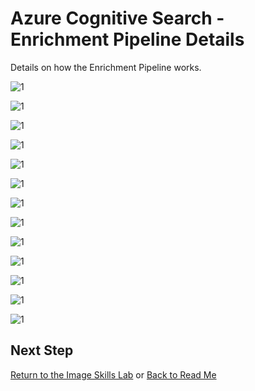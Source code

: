 # Azure Cognitive Search - Enrichment Pipeline Details

Details on how the Enrichment Pipeline works.

![1](../../resources/images/enrichment-pipeline-details/Slide1.PNG)

![1](../../resources/images/enrichment-pipeline-details/Slide2.PNG)

![1](../../resources/images/enrichment-pipeline-details/Slide3.PNG)

![1](../../resources/images/enrichment-pipeline-details/Slide4.PNG)

![1](../../resources/images/enrichment-pipeline-details/Slide5.PNG)

![1](../../resources/images/enrichment-pipeline-details/Slide6.PNG)

![1](../../resources/images/enrichment-pipeline-details/Slide7.PNG)

![1](../../resources/images/enrichment-pipeline-details/Slide8.PNG)

![1](../../resources/images/enrichment-pipeline-details/Slide9.PNG)

![1](../../resources/images/enrichment-pipeline-details/Slide10.PNG)

![1](../../resources/images/enrichment-pipeline-details/Slide11.PNG)

![1](../../resources/images/enrichment-pipeline-details/Slide12.PNG)

![1](../../resources/images/enrichment-pipeline-details/Slide13.PNG)

## Next Step

[Return to the Image Skills Lab](../../labs/lab-image-skills.md) or
[Back to Read Me](../../README.md)